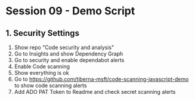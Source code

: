 # Session 09 - Demo Script

## 1. Security Settings

1) Show repo "Code security and analysis"
2) Go to Insights and show Dependency Graph
3) Go to security and enable dependabot alerts
4) Enable Code scanning
5) Show everything is ok
6) Go to <https://github.com/tiberna-msft/code-scanning-javascript-demo> to show code scanning alerts
7) Add ADO PAT Token to Readme and check secret scanning alerts
